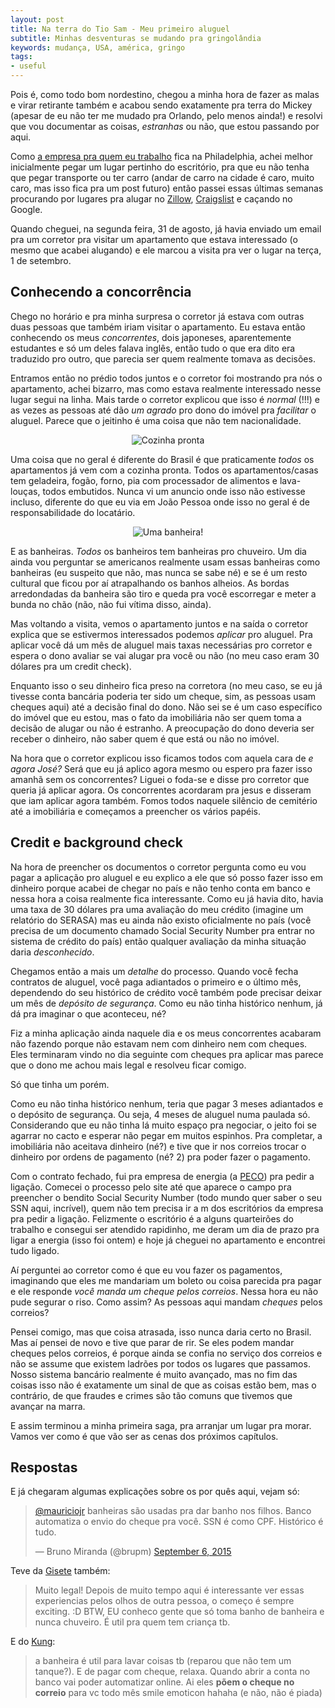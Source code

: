 ```yaml
---
layout: post
title: Na terra do Tio Sam - Meu primeiro aluguel
subtitle: Minhas desventuras se mudando pra gringolândia
keywords: mudança, USA, américa, gringo
tags:
- useful
---
```


Pois é, como todo bom nordestino, chegou a minha hora de fazer as malas e virar retirante também e acabou sendo exatamente pra terra do Mickey (apesar de eu não ter me mudado pra Orlando, pelo menos ainda!) e resolvi que vou documentar as coisas, _estranhas_ ou não, que estou passando por aqui.

Como [a empresa pra quem eu trabalho](http://www.neat.com/) fica na Philadelphia, achei melhor inicialmente pegar um lugar pertinho do escritório, pra que eu não tenha que pegar transporte ou ter carro (andar de carro na cidade é caro, muito caro, mas isso fica pra um post futuro) então passei essas últimas semanas procurando por lugares pra alugar no [Zillow](http://www.zillow.com/), [Craigslist](https://philadelphia.craigslist.org/search/apa) e caçando no Google.

Quando cheguei, na segunda feira, 31 de agosto, já havia enviado um email pra um corretor pra visitar um apartamento que estava interessado (o mesmo que acabei alugando) e ele marcou a visita pra ver o lugar na terça, 1 de setembro.

## Conhecendo a concorrência

Chego no horário e pra minha surpresa o corretor já estava com outras duas pessoas que também iriam visitar o apartamento. Eu estava então conhecendo os meus *concorrentes*, dois japoneses, aparentemente estudantes e só um deles falava inglês, então tudo o que era dito era traduzido pro outro, que parecia ser quem realmente tomava as decisões.

Entramos então no prédio todos juntos e o corretor foi mostrando pra nós o apartamento, achei bizarro, mas como estava realmente interessado nesse lugar segui na linha. Mais tarde o corretor explicou que isso é *normal* (!!!) e as vezes as pessoas até dão _um agrado_ pro dono do imóvel pra _facilitar_ o aluguel. Parece que o jeitinho é uma coisa que não tem nacionalidade.

<div style="text-align:center">
<img src="{{ site.url }}/images/aluguel/cozinha.jpg" title="Cozinha pronta"/>
</div>

Uma coisa que no geral é diferente do Brasil é que praticamente *todos* os apartamentos já vem com a cozinha pronta. Todos os apartamentos/casas tem geladeira, fogão, forno, pia com processador de alimentos e lava-louças, todos embutidos. Nunca vi um anuncio onde isso não estivesse incluso, diferente do que eu via em João Pessoa onde isso no geral é de responsabilidade do locatário.

<div style="text-align:center">
<img src="{{ site.url }}/images/aluguel/banheira.jpg" title="Uma banheira!"/>
</div>

E as banheiras. *Todos* os banheiros tem banheiras pro chuveiro. Um dia ainda vou perguntar se americanos realmente usam essas banheiras como banheiras (eu suspeito que não, mas nunca se sabe né) e se é um resto cultural que ficou por aí atrapalhando os banhos alheios. As bordas arredondadas da banheira são tiro e queda pra você escorregar e meter a bunda no chão (não, não fui vítima disso, ainda).

Mas voltando a visita, vemos o apartamento juntos e na saída o corretor explica que se estivermos interessados podemos *aplicar* pro aluguel. Pra aplicar você dá um mês de aluguel mais taxas necessárias pro corretor e espera o dono avaliar se vai alugar pra você ou não (no meu caso eram 30 dólares pra um credit check).

Enquanto isso o seu dinheiro fica preso na corretora (no meu caso, se eu já tivesse conta bancária poderia ter sido um cheque, sim, as pessoas usam cheques aqui) até a decisão final do dono. Não sei se é um caso específico do imóvel que eu estou, mas o fato da imobiliária não ser quem toma a decisão de alugar ou não é estranho. A preocupação do dono deveria ser receber o dinheiro, não saber quem é que está ou não no imóvel.

Na hora que o corretor explicou isso ficamos todos com aquela cara de *e agora José?* Será que eu já aplico agora mesmo ou espero pra fazer isso amanhã sem os concorrentes? Liguei o foda-se e disse pro corretor que queria já aplicar agora. Os concorrentes acordaram pra jesus e disseram que iam aplicar agora também. Fomos todos naquele silêncio de cemitério até a imobiliária e começamos a preencher os vários papéis.

## Credit e background check

Na hora de preencher os documentos o corretor pergunta como eu vou pagar a aplicação pro aluguel e eu explico a ele que só posso fazer isso em dinheiro porque acabei de chegar no país e não tenho conta em banco e nessa hora a coisa realmente fica interessante. Como eu já havia dito, havia uma taxa de 30 dólares pra uma avaliação do meu crédito (imagine um relatório do SERASA) mas eu ainda não existo oficialmente no país (você precisa de um documento chamado Social Security Number pra entrar no sistema de crédito do país) então qualquer avaliação da minha situação daria _desconhecido_.

Chegamos então a mais um _detalhe_ do processo. Quando você fecha contratos de aluguel, você paga adiantados o primeiro e o último mês, dependendo do seu histórico de crédito você também pode precisar deixar um mês de _depósito de segurança_. Como eu não tinha histórico nenhum, já dá pra imaginar o que aconteceu, né?

Fiz a minha aplicação ainda naquele dia e os meus concorrentes acabaram não fazendo porque não estavam nem com dinheiro nem com cheques. Eles terminaram vindo no dia seguinte com cheques pra aplicar mas parece que o dono me achou mais legal e resolveu ficar comigo.

Só que tinha um porém.

Como eu não tinha histórico nenhum, teria que pagar 3 meses adiantados e o depósito de segurança. Ou seja, 4 meses de aluguel numa paulada só. Considerando que eu não tinha lá muito espaço pra negociar, o jeito foi se agarrar no cacto e esperar não pegar em muitos espinhos. Pra completar, a imobiliária não aceitava dinheiro (né?) e tive que ir nos correios trocar o dinheiro por ordens de pagamento (né? 2) pra poder fazer o pagamento.

Com o contrato fechado, fui pra empresa de energia (a [PECO](https://www.peco.com/Pages/Home.aspx)) pra pedir a ligação. Comecei o processo pelo site até que aparece o campo pra preencher o bendito Social Security Number (todo mundo quer saber o seu SSN aqui, incrível), quem não tem precisa ir a m dos escritórios da empresa pra pedir a ligação. Felizmente o escritório é a alguns quarteirões do trabalho e consegui ser atendido rapidinho, me deram um dia de prazo pra ligar a energia (isso foi ontem) e hoje já cheguei no apartamento e encontrei tudo ligado.

Aí perguntei ao corretor como é que eu vou fazer os pagamentos, imaginando que eles me mandariam um boleto ou coisa parecida pra pagar e ele responde _você manda um cheque pelos correios_. Nessa hora eu não pude segurar o riso. Como assim? As pessoas aqui mandam *cheques* pelos correios?

Pensei comigo, mas que coisa atrasada, isso nunca daria certo no Brasil. Mas aí pensei de novo e tive que parar de rir. Se eles podem mandar cheques pelos correios, é porque ainda se confia no serviço dos correios e não se assume que existem ladrões por todos os lugares que passamos. Nosso sistema bancário realmente é muito avançado, mas no fim das coisas isso não é exatamente um sinal de que as coisas estão bem, mas o contrário, de que fraudes e crimes são tão comuns que tivemos que avançar na marra.

E assim terminou a minha primeira saga, pra arranjar um lugar pra morar. Vamos ver como é que vão ser as cenas dos próximos capítulos.

## Respostas

E já chegaram algumas explicações sobre os por quês aqui, vejam só:

<blockquote class="twitter-tweet" lang="en"><p lang="pt" dir="ltr"><a href="https://twitter.com/mauriciojr">@mauriciojr</a> banheiras são usadas pra dar banho nos filhos. Banco automatiza o envio do cheque pra você. SSN é como CPF. Histórico é tudo.</p>&mdash; Bruno Miranda (@brupm) <a href="https://twitter.com/brupm/status/640357432686956544">September 6, 2015</a></blockquote>
<script async src="//platform.twitter.com/widgets.js" charset="utf-8"></script>

Teve da [Gisete](https://twitter.com/gkindahl) também:

> Muito legal! Depois de muito tempo aqui é interessante ver essas experiencias pelos olhos de outra pessoa, o começo é sempre exciting. :D BTW, EU conheco gente que só toma banho de banheira e nunca chuveiro. É util pra quem tem criança tb.

E do [Kung](https://twitter.com/fabiokung):

> a banheira é util para lavar coisas tb (reparou que não tem um tanque?).
> E de pagar com cheque, relaxa. Quando abrir a conta no banco vai poder automatizar online. Ai eles **põem o cheque no correio** para vc todo mês smile emoticon
> hahaha (e não, não é piada)
